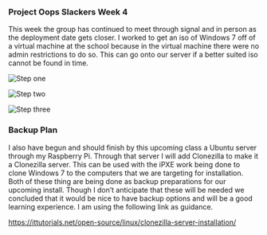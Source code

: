 ### Project Oops Slackers Week 4
This week the group has continued to meet through signal and in person as the deployment date gets closer. 
I worked to get an iso of Windows 7 off of a virtual machine at the school because in the virtual machine there were no admin restrictions to do so.
This can go onto our server if a better suited iso cannot be found in time.

![Step one](https://octodex.github.com/bigmantate/images/Capture4.PNG)

![Step two](https://octodex.github.com/bigmantate/images/Capture3.PNG)

![Step three](https://octodex.github.com/bigmantate/images/Capture1.PNG)

### Backup Plan
I also have begun and should finish by this upcoming class a Ubuntu server through my Raspberry Pi. 
Through that server I will add Clonezilla to make it a Clonezilla server.
This can be used with the iPXE work being done to clone Windows 7 to the computers that we are targeting for installation.
Both of these thing are being done as backup preparations for our upcoming install.
Though I don’t anticipate that these will be needed we concluded that it would be nice to have backup options and will be a good learning experience. 
I am using the following link as guidance.

https://ittutorials.net/open-source/linux/clonezilla-server-installation/

